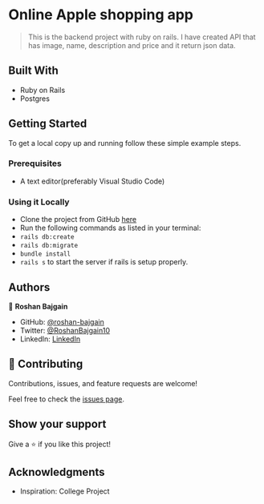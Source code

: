 

# Online Apple shopping app

> This is the backend project with ruby on rails. I have created API that has image, name, description and price and it return json data.


## Built With

- Ruby on Rails
- Postgres

## Getting Started

To get a local copy up and running follow these simple example steps.

### Prerequisites
- A text editor(preferably Visual Studio Code)


### Using it Locally
- Clone the project from GitHub [here](git@github.com:roshan-bajgain/apple_app_backend.git)
- Run the following commands as listed in your terminal:
- `rails db:create`
- `rails db:migrate`
- `bundle install`
- `rails s` to start the server if rails is setup properly.


## Authors

👤 **Roshan Bajgain**

- GitHub: [@roshan-bajgain](https://github.com/roshan-bajgain)
- Twitter: [@RoshanBajgain10](https://twitter.com/RoshanBajgain10)
- LinkedIn: [LinkedIn](https://www.linkedin.com/in/roshan-bazgain/)

## 🤝 Contributing

Contributions, issues, and feature requests are welcome!

Feel free to check the [issues page](https://github.com/roshan-bajgain/apple_app_backend/issues).

## Show your support

Give a ⭐️ if you like this project!

## Acknowledgments

- Inspiration: College Project
